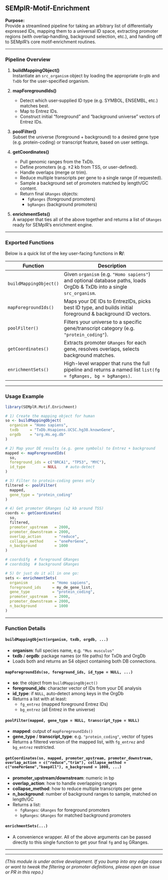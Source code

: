 ## SEMplR-Motif-Enrichment

**Purpose:**  
Provide a streamlined pipeline for taking an arbitrary list of differentially expressed IDs, mapping them to a universal ID space, extracting promoter regions (with overlap‐handling, background selection, etc.), and handing off to SEMplR’s core motif‐enrichment routines.

---

### Pipeline Overview

1. **buildMappingObject()**  
   Instantiate an `src_organism` object by loading the appropriate `OrgDb` and `TxDb` for the user-specified organism.

2. **mapForegroundIds()**  
   - Detect which user‐supplied ID type (e.g. SYMBOL, ENSEMBL, etc.) matches best.  
   - Map to Entrez IDs.  
   - Construct initial “foreground” and “background universe” vectors of Entrez IDs.

3. **poolFilter()**  
   Subset the universe (foreground + background) to a desired gene type (e.g. protein-coding) or transcript feature, based on user settings.

4. **getCoordinates()**  
   - Pull genomic ranges from the TxDb.  
   - Define promoters (e.g. ±2 kb from TSS, or user-defined).  
   - Handle overlaps (merge or trim).  
   - Reduce multiple transcripts per gene to a single range (if requested).  
   - Sample a background set of promoters matched by length/GC content.  
   - Return final `GRanges` objects:  
     - `fgRanges` (foreground promoters)  
     - `bgRanges` (background promoters)

5. **enrichmentSets()**  
   A wrapper that ties all of the above together and returns a list of `GRanges` ready for SEMplR’s enrichment engine.

---

### Exported Functions

Below is a quick list of the key user-facing functions in **R/**:

| Function               | Description                                                                                             |
|------------------------|---------------------------------------------------------------------------------------------------------|
| `buildMappingObject()` | Given `organism` (e.g. `"Homo sapiens"`) and optional database paths, loads OrgDb & TxDb into a single `src_organism`. |
| `mapForegroundIds()`   | Maps your DE IDs to EntrezIDs, picks best ID type, and builds initial foreground & background ID vectors. |
| `poolFilter()`         | Filters your universe to a specific gene/transcript category (e.g. `"protein_coding"`).                |
| `getCoordinates()`     | Extracts promoter `GRanges` for each gene, resolves overlaps, selects background matches.               |
| `enrichmentSets()`     | High-level wrapper that runs the full pipeline and returns a named list `list(fg = fgRanges, bg = bgRanges)`. |

---

### Usage Example

```r
library(SEMplR.Motif.Enrichment)

# 1) Create the mapping object for human
so <- buildMappingObject(
  organism = "Homo sapiens",
  txdb     = "TxDb.Hsapiens.UCSC.hg38.knownGene",
  orgdb    = "org.Hs.eg.db"
)

# 2) Map your DE results (e.g. gene symbols) to Entrez + background
mapped <- mapForegroundIds(
  so,
  foreground_ids = c("BRCA1", "TP53", "MYC"),
  id_type        = NULL    # auto‐detect
)

# 3) Filter to protein-coding genes only
filtered <- poolFilter(
  mapped,
  gene_type = "protein_coding"
)

# 4) Get promoter GRanges (±2 kb around TSS)
coords <- getCoordinates(
  so,
  filtered,
  promoter_upstream   = 2000,
  promoter_downstream = 2000,
  overlap_action      = "reduce",
  collapse_method     = "onePerGene",
  n_background        = 1000
)

# coords$fg  # foreground GRanges
# coords$bg  # background GRanges

# 5) Or just do it all in one go:
sets <- enrichmentSets(
  organism           = "Homo sapiens",
  foreground_ids     = my_de_gene_list,
  gene_type          = "protein_coding",
  promoter_upstream   = 2000,
  promoter_downstream = 2000,
  n_background        = 1000
)
```

---

### Function Details

#### `buildMappingObject(organism, txdb, orgdb, ...)`  
- **organism**: full species name, e.g. `"Mus musculus"`  
- **txdb** / **orgdb**: package names (or file paths) for TxDb and OrgDb  
- Loads both and returns an S4 object containing both DB connections.

#### `mapForegroundIds(so, foreground_ids, id_type = NULL, ...)`  
- **so**: the object from `buildMappingObject()`  
- **foreground_ids**: character vector of IDs from your DE analysis  
- **id_type**: if `NULL`, auto‐detect among keys in the OrgDb  
- Returns a list with at least:  
  - `fg_entrez` (mapped foreground Entrez IDs)  
  - `bg_entrez` (all Entrez in the universe)

#### `poolFilter(mapped, gene_type = NULL, transcript_type = NULL)`  
- **mapped**: output of `mapForegroundIds()`  
- **gene_type** / **transcript_type**: e.g. `"protein_coding"`, vector of types  
- Returns a filtered version of the mapped list, with `fg_entrez` and `bg_entrez` restricted.

#### `getCoordinates(so, mapped, promoter_upstream, promoter_downstream, overlap_action = c("reduce","trim"), collapse_method = c("onePerGene","keepAll"), n_background = 1000, ...)`  
- **promoter_upstream/downstream**: numeric in bp  
- **overlap_action**: how to handle overlapping ranges  
- **collapse_method**: how to reduce multiple transcripts per gene  
- **n_background**: number of background ranges to sample, matched on length/GC  
- Returns a list:  
  - `fgRanges`: `GRanges` for foreground promoters  
  - `bgRanges`: `GRanges` for matched background promoters

#### `enrichmentSets(...)`  
- A convenience wrapper. All of the above arguments can be passed directly to this single function to get your final `fg` and `bg` GRanges.

---

---

*(This module is under active development. If you bump into any edge cases or want to tweak the filtering or promoter definitions, please open an issue or PR in this repo.)*
